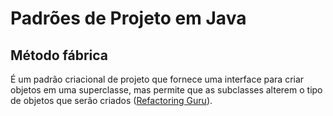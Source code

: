 # Padrões de Projeto em Java

## Método fábrica

É um padrão criacional de projeto que fornece uma interface para criar objetos em uma superclasse, mas permite que as subclasses alterem o tipo de objetos que serão criados ([Refactoring Guru](https://refactoring.guru/pt-br/design-patterns/factory-method)).